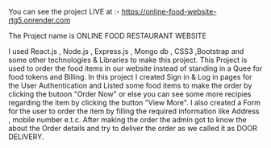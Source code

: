 You can see the project LIVE at :- https://online-food-website-rtg5.onrender.com

The Project name is ONLINE FOOD RESTAURANT WEBSITE 

I used React.js , Node.js , Express.js , Mongo db , CSS3 ,Bootstrap and some other technologies & Libraries to make this project.
This Project is used to order the food items in our website instead of standing in a Quee for food tokens and Billing.
In this project I created Sign in & Log in pages for the User Authentication and Listed some food items to make the order by clicking the butoon "Order Now"
or else you can see some more recipies regarding the item by clicking the button "View More".
I also created a Form for the user to order the item by filling the required information like Address , mobile number e.t.c.
After making the order the admin got to know the about the Order details and try to deliver the order as we called it as DOOR DELIVERY.
